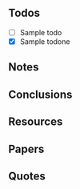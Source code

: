 ## Todos
- [ ] Sample todo
- [x] Sample todone

## Notes

## Conclusions

## Resources

## Papers

## Quotes
